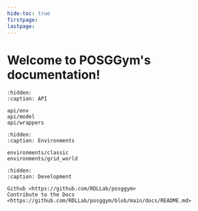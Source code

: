 ```yaml
---
hide-toc: true
firstpage:
lastpage:
---
```


# Welcome to POSGGym's documentation!

```{toctree}
:hidden:
:caption: API

api/env
api/model
api/wrappers
```

```{toctree}
:hidden:
:caption: Environments

environments/classic
environments/grid_world
```

```{toctree}
:hidden:
:caption: Development

Github <https://github.com/RDLLab/posggym>
Contribute to the Docs <https://github.com/RDLLab/posggym/blob/main/docs/README.md>
```
